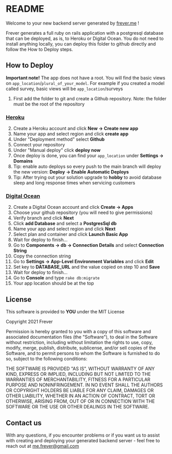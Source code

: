 # README

Welcome to your new backend server generated by [frever.me](frever.me) !

Frever generates a full ruby on rails application with a postgresql database that can be deployed, as is, to Heroku or Digital Ocean. You do not need to install anything locally, you can deploy this folder to github directly and follow the How to Deploy steps.

## How to Deploy
**Important note!** The app does not have a root. You will find the basic views on `app_location`/`plural_of_your_model`. For example if you created a model called survey, basic views will be `app_location`/surveys

1. First add the folder to git and create a Github repository. Note: the folder must be the root of the repository

### [Heroku](https://www.heroku.com/)

2. Create a Heroku account and click **New -> Create new app**
3. Name your app and select region and click **create app**
4. Under "Deployment method" select **Github**
5. Connect your repository
6. Under "Manual deploy" click **deploy now**
7. Once deploy is done, you can find your `app_location` under **Settings -> Domains**
8. Tip: enable auto deploys so every push to the main branch will deploy the new version: **Deploy -> Enable Automatic Deploys**
9. Tip: After trying out your solution upgrade to **hobby** to avoid database sleep and long response times when servicing customers

### [Digital Ocean](https://www.digitalocean.com/)

2. Create a Digital Ocean account and click **Create -> Apps**
3. Choose your github repository (you will need to give permissions)
4. Verify branch and click **Next**
5. Click **add Database** and select a **PostgresSql db**
6. Name your app and select region and click **Next**
7. Select plan and container and click **Launch Basic App**
8. Wait for deploy to finish...
9. Go to **Components -> db -> Connection Details** and select **Connection String**
10. Copy the connection string
11. Go to **Settings -> App-Level Environment Variables** and click **Edit**
12. Set key to **DATABASE_URL** and the value copied on step 10 and **Save**
13. Wait for deploy to finish...
14. Go to **Console** and type `rake db:migrate`
15. Your app location should be at the top

## License
This software is provided to **YOU** under the MIT License

Copyright 2021 Frever

Permission is hereby granted to you with a copy of this software and associated documentation files (the "Software"), to deal in the Software without restriction, including without limitation the rights to use, copy, modify, merge, publish, distribute, sublicense, and/or sell copies of the Software, and to permit persons to whom the Software is furnished to do so, subject to the following conditions:

THE SOFTWARE IS PROVIDED "AS IS", WITHOUT WARRANTY OF ANY KIND, EXPRESS OR IMPLIED, INCLUDING BUT NOT LIMITED TO THE WARRANTIES OF MERCHANTABILITY, FITNESS FOR A PARTICULAR PURPOSE AND NONINFRINGEMENT. IN NO EVENT SHALL THE AUTHORS OR COPYRIGHT HOLDERS BE LIABLE FOR ANY CLAIM, DAMAGES OR OTHER LIABILITY, WHETHER IN AN ACTION OF CONTRACT, TORT OR OTHERWISE, ARISING FROM, OUT OF OR IN CONNECTION WITH THE SOFTWARE OR THE USE OR OTHER DEALINGS IN THE SOFTWARE.

## Contact us

With any questions, if you encounter problems or if you want us to assist with creating and deploying your generated backend server - feel free to reach out at me.frever@gmail.com
